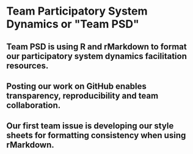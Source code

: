 # Team Participatory System Dynamics or "Team PSD"

## Team PSD is using R and rMarkdown to format our participatory system dynamics facilitation resources. 

## Posting our work on GitHub enables transparency, reproducibility and team collaboration. 

## Our first team issue is developing our style sheets for formatting consistency when using rMarkdown.
